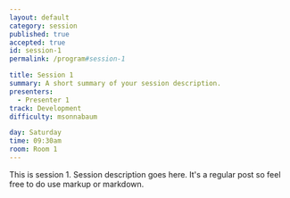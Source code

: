 ```yaml
---
layout: default
category: session
published: true
accepted: true
id: session-1
permalink: /program#session-1

title: Session 1
summary: A short summary of your session description.
presenters:
  - Presenter 1
track: Development
difficulty: msonnabaum

day: Saturday
time: 09:30am
room: Room 1
---
```


This is session 1. Session description goes here. It's a regular post so feel free to do use markup or markdown.

